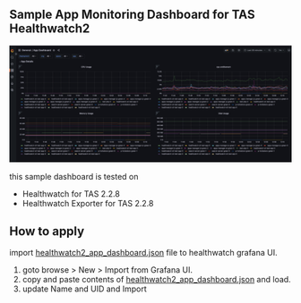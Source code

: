 ## Sample App Monitoring Dashboard for TAS Healthwatch2


![image](./healthwatch2_app_dashboard.png)

this sample dashboard is tested on 
- Healthwatch for TAS 2.2.8 
- Healthwatch Exporter for TAS 2.2.8

## How to apply

import [healthwatch2_app_dashboard.json](healthwatch2_app_dashboard_for_tas.json) file to healthwatch grafana UI.

1. goto browse > New > Import from Grafana UI.
2. copy and paste contents of [healthwatch2_app_dashboard.json](healthwatch2_app_dashboard.json) and load.
3. update Name and UID and Import





